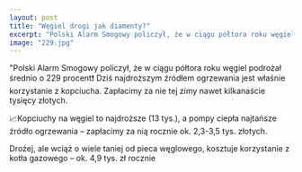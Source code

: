 ```yaml
---
layout: post
title: "Węgiel drogi jak diamenty?"
excerpt: "Polski Alarm Smogowy policzył, że w ciągu półtora roku węgiel podrożał średnio o 229 procent❗ Dziś najdroższym źródłem ogrzewania jest właśnie korzystanie z kopciucha. Zapłacimy za nie tej zimy nawet kilkanaście tysięcy złotych."
image: "229.jpg"
---
```


"Polski Alarm Smogowy policzył, że w ciągu półtora roku węgiel podrożał średnio o 229 procent❗ Dziś najdroższym źródłem ogrzewania jest właśnie korzystanie z kopciucha. Zapłacimy za nie tej zimy nawet kilkanaście tysięcy złotych.

📈Kopciuchy na węgiel to najdroższe (13 tys.), a pompy ciepła najtańsze źródło ogrzewania – zapłacimy za nią rocznie ok. 2,3-3,5 tys. złotych.

Drożej, ale wciąż o wiele taniej od pieca węglowego, kosztuje korzystanie z kotła gazowego – ok. 4,9 tys. zł rocznie
